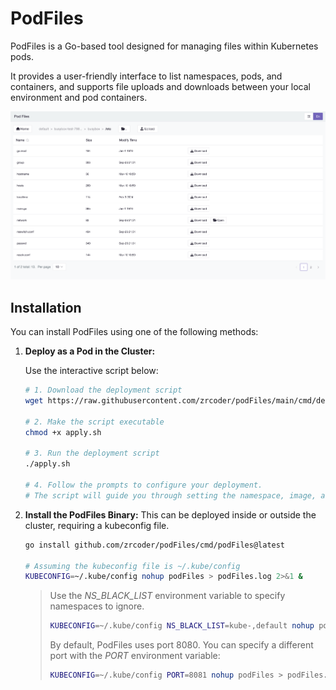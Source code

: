 # PodFiles

PodFiles is a Go-based tool designed for managing files within Kubernetes pods.

It provides a user-friendly interface to list namespaces, pods, and containers, and supports file uploads and downloads between your local environment and pod containers.

![podFiles](podFiles.png)

## Installation

You can install PodFiles using one of the following methods:

1. **Deploy as a Pod in the Cluster:**

   Use the interactive script below:

   ```sh
   # 1. Download the deployment script
   wget https://raw.githubusercontent.com/zrcoder/podFiles/main/cmd/deploy/apply.sh

   # 2. Make the script executable
   chmod +x apply.sh

   # 3. Run the deployment script
   ./apply.sh

   # 4. Follow the prompts to configure your deployment.
   # The script will guide you through setting the namespace, image, and so on.
   ```

2. **Install the PodFiles Binary:** This can be deployed inside or outside the cluster, requiring a kubeconfig file.

   ```sh
   go install github.com/zrcoder/podFiles/cmd/podFiles@latest

   # Assuming the kubeconfig file is ~/.kube/config
   KUBECONFIG=~/.kube/config nohup podFiles > podFiles.log 2>&1 &
   ```

   > Use the _NS_BLACK_LIST_ environment variable to specify namespaces to ignore.
   >
   > ```sh
   > KUBECONFIG=~/.kube/config NS_BLACK_LIST=kube-,default nohup podFiles > podFiles.log 2>&1 &
   > ```
   >
   > By default, PodFiles uses port 8080. You can specify a different port with the _PORT_ environment variable:
   >
   > ```sh
   > KUBECONFIG=~/.kube/config PORT=8081 nohup podFiles > podFiles.log 2>&1 &
   > ```
